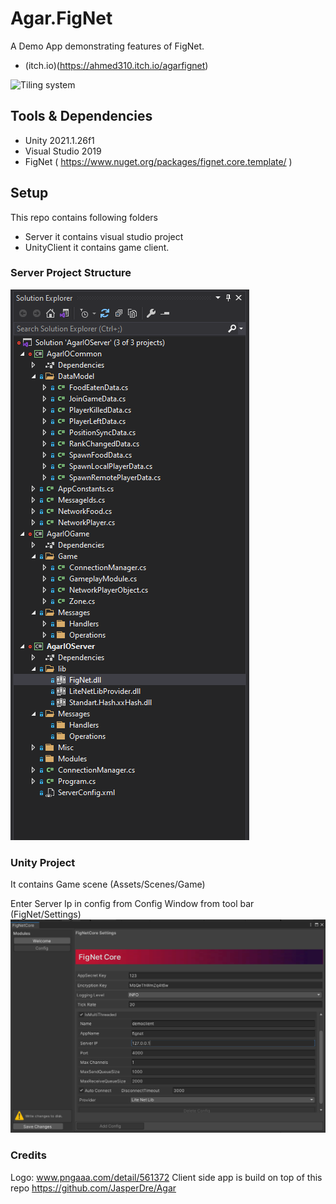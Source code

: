 # Agar.FigNet
A Demo App demonstrating features of FigNet.
- (itch.io)(https://ahmed310.itch.io/agarfignet)

![Tiling system](https://github.com/Ahmed310/RiseInc/blob/main/screenshots/Agar.FigNet.gif)

## Tools & Dependencies
- Unity 2021.1.26f1
- Visual Studio 2019
- FigNet ( https://www.nuget.org/packages/fignet.core.template/ )

## Setup

This repo contains following folders 
- Server it contains visual studio project 
- UnityClient it contains game client.

### Server Project Structure
<img src="https://github.com/Ahmed310/Agar.FigNet/blob/main/FigNetDemo/Screenshots/server_projects.png"/>

### Unity Project
It contains Game scene (Assets/Scenes/Game)

Enter Server Ip in config from Config Window from tool bar (FigNet/Settings)
<img src="https://github.com/Ahmed310/Agar.FigNet/blob/main/FigNetDemo/Screenshots/client_config.png"/>

### Credits
Logo: www.pngaaa.com/detail/561372
Client side app is build on top of this repo https://github.com/JasperDre/Agar
